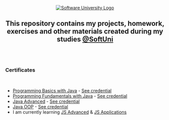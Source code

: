   <p align="center">
        <a href="https://softuni.bg/curriculum" target="_blank">
        <img src="https://softuni.bg/content/images/svg-logos/software-university-logo.svg?sanitize=true" alt="Software University Logo">
    </a>
</p>

<h2 align="center">This repository contains my projects, homework, exercises and other materials created during my studies <a href="https://softuni.bg/curriculum" target="_blank">@SoftUni</a></h2>
    <br/>
    <br/>
    <h3 >Certificates</h3>
    <br/>
        <ul>
            <li><a href="https://softuni.bg/trainings/3067/programming-basics-with-java-october-2020" target="_blank">Programming Basics with Java</a> - <a href="https://softuni.bg/certificates/details/91471/9d2877c7" target="_blank">See credential</a></li>
            <li><a href="https://softuni.bg/trainings/3212/java-fundamentals-january-2021" target="_blank">Programming Fundamentals with Java</a> - <a href="https://softuni.bg/certificates/details/103283/66ce3762" target="_blank">See credential</a></li>
            <li><a href="https://softuni.bg/trainings/3345/java-advanced-may-2021" target="_blank">Java Advanced</a> - <a href="https://softuni.bg/certificates/details/108488/cb2a5bef" target="_blank">See credential</a></li>
            <li><a href="https://softuni.bg/trainings/3346/java-oop-june-2021" target="_blank">Java OOP</a> - <a href="https://softuni.bg/certificates/details/110654/2770fb56" target="_blank">See credential</a></li>
            <li>I am currently learning <a href="https://softuni.bg/trainings/3487/js-advanced-september-2021/internal" target="_blank">JS Advanced</a> & <a href="https://softuni.bg/trainings/3488/js-applications-october-2021/internal" target="_blank">JS Applications</a></li> 
        </ul>
